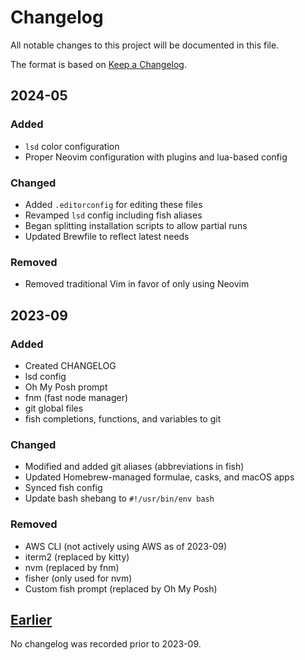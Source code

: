 # Changelog

All notable changes to this project will be documented in this file.

The format is based on [Keep a Changelog](https://keepachangelog.com/en/1.0.0/).

## 2024-05

### Added

- `lsd` color configuration
- Proper Neovim configuration with plugins and lua-based config

### Changed

- Added `.editorconfig` for editing these files
- Revamped `lsd` config including fish aliases
- Began splitting installation scripts to allow partial runs
- Updated Brewfile to reflect latest needs

### Removed

- Removed traditional Vim in favor of only using Neovim

## 2023-09

### Added

- Created CHANGELOG
- lsd config
- Oh My Posh prompt
- fnm (fast node manager)
- git global files
- fish completions, functions, and variables to git

### Changed

- Modified and added git aliases (abbreviations in fish)
- Updated Homebrew-managed formulae, casks, and macOS apps
- Synced fish config
- Update bash shebang to `#!/usr/bin/env bash`

### Removed

- AWS CLI (not actively using AWS as of 2023-09)
- iterm2 (replaced by kitty)
- nvm (replaced by fnm)
- fisher (only used for nvm)
- Custom fish prompt (replaced by Oh My Posh)

## [Earlier]

No changelog was recorded prior to 2023-09.

[unreleased]: https://github.com/connorjs/dotfiles/compare/pre-changelog...HEAD
[earlier]: https://github.com/connorjs/dotfiles/compare/d161fac...pre-changelog
